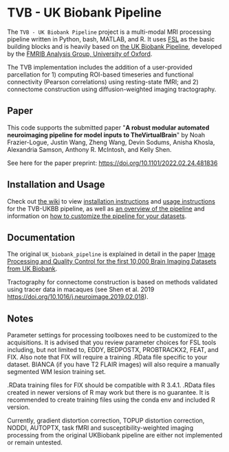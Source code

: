 TVB - UK Biobank Pipeline
===================

The `TVB - UK Biobank Pipeline` project is a multi-modal MRI processing pipeline written in Python, bash, MATLAB, and R. It uses [FSL](http://fsl.fmrib.ox.ac.uk/fsl/fslwiki/) as the basic building blocks and is heavily based on [the UK Biobank Pipeline](https://git.fmrib.ox.ac.uk/falmagro/UK_biobank_pipeline_v_1), developed by the [FMRIB Analysis Group, University of Oxford](https://www.win.ox.ac.uk/research/analysis-research).

The TVB implementation includes the addition of a user-provided parcellation for 1) computing ROI-based timeseries and functional connectivity (Pearson correlations) using resting-state fMRI; and 2) connectome construction using diffusion-weighted imaging tractography.

Paper
-----

This code supports the submitted paper "**A robust modular automated neuroimaging pipeline for model inputs to TheVirtualBrain**" by Noah Frazier-Logue, Justin Wang, Zheng Wang, Devin Sodums, Anisha Khosla, Alexandria Samson, Anthony R. McIntosh, and Kelly Shen.

See here for the paper preprint: https://doi.org/10.1101/2022.02.24.481836

Installation and Usage
----------------------

Check out [the wiki](https://github.com/McIntosh-Lab/tvb-ukbb/wiki) to view [installation instructions](https://github.com/McIntosh-Lab/tvb-ukbb/wiki/General-HPC-Installation-and-Usage) and [usage instructions](https://github.com/McIntosh-Lab/tvb-ukbb/wiki/Basic-Usage) for the TVB-UKBB pipeline, as well as [an overview of the pipeline](https://github.com/McIntosh-Lab/tvb-ukbb/wiki/Pipeline-Overview) and information on [how to customize the pipeline for your datasets](https://github.com/McIntosh-Lab/tvb-ukbb/wiki/Customizing-the-Pipeline).



Documentation
-------------

The original `UK_biobank_pipeline` is explained in detail in the paper [Image Processing and Quality Control for the first 10,000 Brain Imaging Datasets from UK Biobank](http://www.biorxiv.org/content/early/2017/04/24/130385).

Tractography for connectome construction is based on methods validated using tracer data in macaques (see Shen et al. 2019 https://doi.org/10.1016/j.neuroimage.2019.02.018).


Notes
-----

Parameter settings for processing toolboxes need to be customized to the acquisitions. It is advised that you review parameter choices for FSL tools including, but not limited to, EDDY, BEDPOSTX, PROBTRACKX2, FEAT, and FIX. Also note that FIX will require a training .RData file specific to your dataset. BIANCA (if you have T2 FLAIR images) will also require a manually segmented WM lesion training set.

.RData training files for FIX should be compatible with R 3.4.1. .RData files created in newer versions of R may work but there is no guarantee. It is recommended to create training files using the conda env and included R version.

Currently, gradient distortion correction, TOPUP distortion correction, NODDI,  AUTOPTX, task fMRI and susceptibility-weighted imaging processing from the original UKBiobank pipeline are either not implemented or remain untested.
